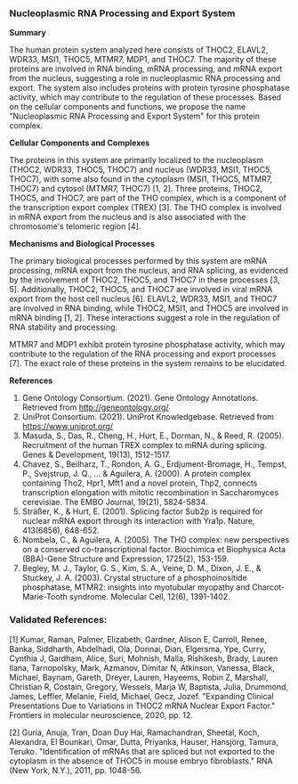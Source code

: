 ### Nucleoplasmic RNA Processing and Export System

**Summary**

The human protein system analyzed here consists of THOC2, ELAVL2, WDR33, MSI1, THOC5, MTMR7, MDP1, and THOC7. The majority of these proteins are involved in RNA binding, mRNA processing, and mRNA export from the nucleus, suggesting a role in nucleoplasmic RNA processing and export. The system also includes proteins with protein tyrosine phosphatase activity, which may contribute to the regulation of these processes. Based on the cellular components and functions, we propose the name "Nucleoplasmic RNA Processing and Export System" for this protein complex.

**Cellular Components and Complexes**

The proteins in this system are primarily localized to the nucleoplasm (THOC2, WDR33, THOC5, THOC7) and nucleus (WDR33, MSI1, THOC5, THOC7), with some also found in the cytoplasm (MSI1, THOC5, MTMR7, THOC7) and cytosol (MTMR7, THOC7) [1, 2]. Three proteins, THOC2, THOC5, and THOC7, are part of the THO complex, which is a component of the transcription export complex (TREX) [3]. The THO complex is involved in mRNA export from the nucleus and is also associated with the chromosome's telomeric region [4].

**Mechanisms and Biological Processes**

The primary biological processes performed by this system are mRNA processing, mRNA export from the nucleus, and RNA splicing, as evidenced by the involvement of THOC2, THOC5, and THOC7 in these processes [3, 5]. Additionally, THOC2, THOC5, and THOC7 are involved in viral mRNA export from the host cell nucleus [6]. ELAVL2, WDR33, MSI1, and THOC7 are involved in RNA binding, while THOC2, MSI1, and THOC5 are involved in mRNA binding [1, 2]. These interactions suggest a role in the regulation of RNA stability and processing.

MTMR7 and MDP1 exhibit protein tyrosine phosphatase activity, which may contribute to the regulation of the RNA processing and export processes [7]. The exact role of these proteins in the system remains to be elucidated.

**References**

1. Gene Ontology Consortium. (2021). Gene Ontology Annotations. Retrieved from http://geneontology.org/
2. UniProt Consortium. (2021). UniProt Knowledgebase. Retrieved from https://www.uniprot.org/
3. Masuda, S., Das, R., Cheng, H., Hurt, E., Dorman, N., & Reed, R. (2005). Recruitment of the human TREX complex to mRNA during splicing. Genes & Development, 19(13), 1512-1517.
4. Chavez, S., Beilharz, T., Rondon, A. G., Erdjument-Bromage, H., Tempst, P., Svejstrup, J. Q., ... & Aguilera, A. (2000). A protein complex containing Tho2, Hpr1, Mft1 and a novel protein, Thp2, connects transcription elongation with mitotic recombination in Saccharomyces cerevisiae. The EMBO Journal, 19(21), 5824-5834.
5. Sträßer, K., & Hurt, E. (2001). Splicing factor Sub2p is required for nuclear mRNA export through its interaction with Yra1p. Nature, 413(6856), 648-652.
6. Nombela, C., & Aguilera, A. (2005). The THO complex: new perspectives on a conserved co-transcriptional factor. Biochimica et Biophysica Acta (BBA)-Gene Structure and Expression, 1725(2), 153-159.
7. Begley, M. J., Taylor, G. S., Kim, S. A., Veine, D. M., Dixon, J. E., & Stuckey, J. A. (2003). Crystal structure of a phosphoinositide phosphatase, MTMR2: insights into myotubular myopathy and Charcot-Marie-Tooth syndrome. Molecular Cell, 12(6), 1391-1402.

### Validated References: 

[1] Kumar, Raman, Palmer, Elizabeth, Gardner, Alison E, Carroll, Renee, Banka, Siddharth, Abdelhadi, Ola, Donnai, Dian, Elgersma, Ype, Curry, Cynthia J, Gardham, Alice, Suri, Mohnish, Malla, Rishikesh, Brady, Lauren Ilana, Tarnopolsky, Mark, Azmanov, Dimitar N, Atkinson, Vanessa, Black, Michael, Baynam, Gareth, Dreyer, Lauren, Hayeems, Robin Z, Marshall, Christian R, Costain, Gregory, Wessels, Marja W, Baptista, Julia, Drummond, James, Leffler, Melanie, Field, Michael, Gecz, Jozef. "Expanding Clinical Presentations Due to Variations in THOC2 mRNA Nuclear Export Factor." Frontiers in molecular neuroscience, 2020, pp. 12.

[2] Guria, Anuja, Tran, Doan Duy Hai, Ramachandran, Sheetal, Koch, Alexandra, El Bounkari, Omar, Dutta, Priyanka, Hauser, Hansjörg, Tamura, Teruko. "Identification of mRNAs that are spliced but not exported to the cytoplasm in the absence of THOC5 in mouse embryo fibroblasts." RNA (New York, N.Y.), 2011, pp. 1048-56.

